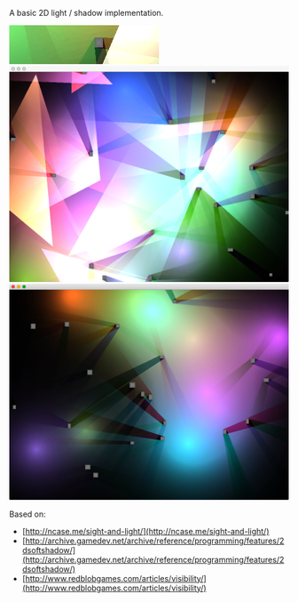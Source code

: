 A basic 2D light / shadow implementation.

![Small Animated](https://github.com/bakercp/ofxLight2D/raw/master/ofxaddons_thumbnail.png)
![Screenshot 0](https://github.com/bakercp/ofxLight2D/raw/master/screen0.png)
![Screenshot 1](https://github.com/bakercp/ofxLight2D/raw/master/screen1.png)


Based on:
- [http://ncase.me/sight-and-light/](http://ncase.me/sight-and-light/)
- [http://archive.gamedev.net/archive/reference/programming/features/2dsoftshadow/](http://archive.gamedev.net/archive/reference/programming/features/2dsoftshadow/)
- [http://www.redblobgames.com/articles/visibility/](http://www.redblobgames.com/articles/visibility/)
